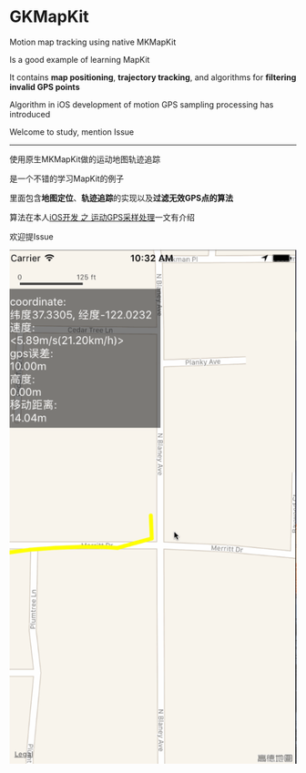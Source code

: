 # GKMapKit
Motion map tracking using native MKMapKit

Is a good example of learning MapKit

It contains **map positioning**, **trajectory tracking**, and algorithms for **filtering invalid GPS points**

Algorithm in iOS development of motion GPS sampling processing has introduced

Welcome to study, mention Issue



---



使用原生MKMapKit做的运动地图轨迹追踪

是一个不错的学习MapKit的例子



里面包含**地图定位**、**轨迹追踪**的实现以及**过滤无效GPS点的算法**

算法在本人[iOS开发 之 运动GPS采样处理](http://godknow.cn/2016/09/23/ioskai-fa-zhi-yun-dong-gpscai-yang-chu-li-2/)一文有介绍



欢迎提Issue





![](https://github.com/Gh0stKnow/GKMapKit/blob/master/GKmaps.gif)


